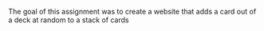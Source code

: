 The goal of this assignment was to create a website that adds a card out of a deck at random to a stack of cards
